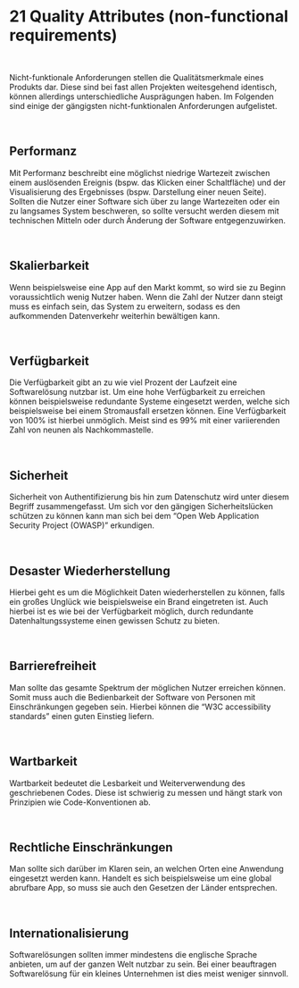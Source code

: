 21 Quality Attributes (non-functional requirements)
===================================================

 

Nicht-funktionale Anforderungen stellen die Qualitätsmerkmale eines Produkts
dar. Diese sind bei fast allen Projekten weitesgehend identisch, können
allerdings unterschiedliche Ausprägungen haben. Im Folgenden sind einige der
gängigsten nicht-funktionalen Anforderungen aufgelistet.

 

Performanz
----------

Mit Performanz beschreibt eine möglichst niedrige Wartezeit zwischen einem
auslösenden Ereignis (bspw. das Klicken einer Schaltfläche) und der
Visualisierung des Ergebnisses (bspw. Darstellung einer neuen Seite). Sollten
die Nutzer einer Software sich über zu lange Wartezeiten oder ein zu langsames
System beschweren, so sollte versucht werden diesem mit technischen Mitteln oder
durch Änderung der Software entgegenzuwirken.

 

Skalierbarkeit
--------------

Wenn beispielsweise eine App auf den Markt kommt, so wird sie zu Beginn
voraussichtlich wenig Nutzer haben. Wenn die Zahl der Nutzer dann steigt muss es
einfach sein, das System zu erweitern, sodass es den aufkommenden Datenverkehr
weiterhin bewältigen kann.

 

Verfügbarkeit
-------------

Die Verfügbarkeit gibt an zu wie viel Prozent der Laufzeit eine Softwarelösung
nutzbar ist. Um eine hohe Verfügbarkeit zu erreichen können beispielsweise
redundante Systeme eingesetzt werden, welche sich beispielsweise bei einem
Stromausfall ersetzen können. Eine Verfügbarkeit von 100% ist hierbei unmöglich.
Meist sind es 99% mit einer variierenden Zahl von neunen als Nachkommastelle.

 

Sicherheit
----------

Sicherheit von Authentifizierung bis hin zum Datenschutz wird unter diesem
Begriff zusammengefasst. Um sich vor den gängigen Sicherheitslücken schützen zu
können kann man sich bei dem “Open Web Application Security Project (OWASP)”
erkundigen.

 

Desaster Wiederherstellung
--------------------------

Hierbei geht es um die Möglichkeit Daten wiederherstellen zu können, falls ein
großes Unglück wie beispielsweise ein Brand eingetreten ist. Auch hierbei ist es
wie bei der Verfügbarkeit möglich, durch redundante Datenhaltungssysteme einen
gewissen Schutz zu bieten.

 

Barrierefreiheit
----------------

Man sollte das gesamte Spektrum der möglichen Nutzer erreichen können. Somit
muss auch die Bedienbarkeit der Software von Personen mit Einschränkungen
gegeben sein. Hierbei können die “W3C accessibility standards” einen guten
Einstieg liefern.

 

Wartbarkeit
-----------

Wartbarkeit bedeutet die Lesbarkeit und Weiterverwendung des geschriebenen
Codes. Diese ist schwierig zu messen und hängt stark von Prinzipien wie
Code-Konventionen ab.

 

Rechtliche Einschränkungen
--------------------------

Man sollte sich darüber im Klaren sein, an welchen Orten eine Anwendung
eingesetzt werden kann. Handelt es sich beispielsweise um eine global abrufbare
App, so muss sie auch den Gesetzen der Länder entsprechen.

 

Internationalisierung
---------------------

Softwarelösungen sollten immer mindestens die englische Sprache anbieten, um auf
der ganzen Welt nutzbar zu sein. Bei einer beauftragen Softwarelösung für ein
kleines Unternehmen ist dies meist weniger sinnvoll.

 
